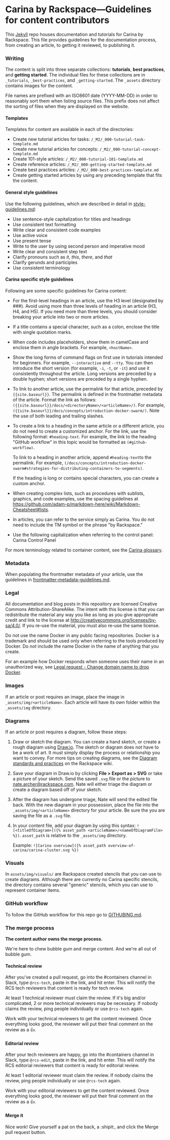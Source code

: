 # Carina by Rackspace&mdash;Guidelines for content contributors

This [Jekyll](http://jekyllrb.com/) repo houses documentation and tutorials for Carina by Rackspace. This file provides guidelines for the documentation process, from creating an article, to getting it reviewed, to publishing it.

### Writing

The content is split into three separate collections: **tutorials**, **best practices**, and **getting started**. The individual files for these collections are in `_tutorials`, `_best-practices`, and `_getting-started`. The `_assets` directory contains images for the content.

File names are prefixed with an ISO8601 date (YYYY-MM-DD) in order to reasonably sort them when listing source files. This prefix does not affect the sorting of files when they are displayed on the website.

#### Templates

Templates for content are available in each of the directories:

- Create new tutorial articles for tasks: `/_M2/_000-tutorial-task-template.md`
- Create new tutorial articles for concepts: `/_M2/_000-tutorial-concept-template.md`
- Create 101-style articles: `/_M2/_000-tutorial-101-template.md`
- Create reference articles: `/_M2/_000-getting-started-template.md`
- Create best practices articles: `/_M2/_000-best-practices-template.md`
- Create getting started articles by using any preceding template that fits the content.

#### General style guidelines

Use the following guidelines, which are described in detail in [style-guidelines.md](style-guidelines.md):

- Use sentence-style capitalization for titles and headings
- Use consistent text formatting
- Write clear and consistent code examples
- Use active voice
- Use present tense
- Write to the user by using second person and imperative mood
- Write clear and consistent step text
- Clarify pronouns such as *it*, *this*, *there*, and *that*
- Clarify gerunds and participles
- Use consistent terminology

#### Carina specific style guidelines

Following are some specific guidelines for Carina content:

- For the first-level headings in an article, use the H3 level (designated by ###). Avoid using more than three levels of heading in an article (H3, H4, and H5). If you need more than three levels, you should consider breaking your article into two or more articles.

- If a title contains a special character, such as a colon, enclose the title with single quotation marks.

- When code includes placeholders, show them in camelCase and enclose them in angle brackets. For example, `<hostName>`.

- Show the long forms of command flags on first use in tutorials intended for beginners. For example, `--interactive` and `--tty`. You can then introduce the short version (for example, `-i`, `-t`, or `-it`) and use it consistently throughout the article. Long versions are preceded by a double hyphen; short versions are preceded by a single hyphen.   

- To link to another article, use the permalink for that article, preceded by `{{site.baseurl}}`. The permalink is defined in the frontmatter metadata of the article. Format the link as follows: `({{site.baseurl}}/docs/<directoryName>/<articleName>/)`. For example, `({{site.baseurl}}/docs/concepts/introduction-docker-swarm/)`. Note the use of both leading and trailing slashes.

- To create a link to a heading in the same article or a different article, you do not need to create a customized anchor. For the link, use the following format: `#heading-text`. For example, the link to the heading "GitHub workflow" in this topic would be formatted as `(#github-workflow)`.

    To link to a heading in another article, append `#heading-text`to the permalink. For example, `(/docs/concepts/introduction-docker-swarm#strategies-for-distributing-containers-to-segments)`.

    If the heading is long or contains special characters, you can create a custom anchor.

- When creating complex lists, such as procedures with sublists, graphics, and code examples, use the spacing guidelines at https://github.com/adam-p/markdown-here/wiki/Markdown-Cheatsheet#lists.

- In articles, you can refer to the service simply as Carina. You do not need to include the TM symbol or the phrase "by Rackspace."

- Use the following capitalization when referring to the control panel: Carina Control Panel

For more terminology related to container content, see the [Carina glossary](_getting-started/008-glossary.md).

### Metadata

When populating the frontmatter metadata of your article, use the guidelines in [frontmatter-metadata-guidelines.md](frontmatter-metadata-guidelines.md).

### Legal

All documentation and blog posts in this repository are licensed Creative Commons Attribution-ShareAlike. The intent with this license is that you can redistribute the material any way you like as long as you give appropriate credit and link to the license at http://creativecommons.org/licenses/by-sa/4.0/. If you re-use the material, you must also re-use the same license.

Do not use the name Docker in any public facing repositories. Docker is a trademark and should be used only when referring to the tools produced by Docker. Do *not* include the name Docker in the name of anything that you create.

For an example how Docker responds when someone uses their name in an unauthorized way, see [Legal request - Change domain name to drop Docker](https://github.com/j-bennet/wharfee/issues/89).

### Images

If an article or post requires an image, place the image in `_assets/img/<articleName>`. Each article will have its own folder within the `_assets/img` directory.

### Diagrams

If an article or post requires a diagram, follow these steps:

1. Draw or sketch the diagram. You can create a hand sketch, or create a rough diagram using [Draw.io](https://www.draw.io/). The sketch or diagram does not have to be a work of art. It must simply display the process or relationship you want to convey. For more tips on creating diagrams, see the [Diagram standards and practices](https://one.rackspace.com/display/devdoc/Diagram+standards+and+practices) on the Rackspace wiki.

2. Save your diagram in Draw.io by clicking **File > Export as > SVG** or take a picture of your sketch. Send the saved `.svg` file or the picture to <nate.archer@rackspace.com>. Nate will either triage the diagram or create a diagram based off of your sketch.

3. After the diagram has undergone triage, Nate will send the edited file back. With the new diagram in your possession, place the file into the `_assets/img/<articleName>` directory for your article. Be sure the you are saving the file as a `.svg` file.

4. In your content file, add your diagram by using this syntax: `![<titleOfDiagram>]({% asset_path
<articleName>/<nameOfDiagramFile> %})`. `asset_path` is relative to the `_assets/img` directory.

    Example: `![Carina overview]({% asset_path overview-of-carina/carina-cluster.svg %})`

### Visuals

In `assets/img/visuals/` are Rackspace created stencils that you can use to create diagrams. Although there are currently no Carina specific stencils, the directory contains several "generic" stencils, which you can use to represent container items.

### GitHub workflow

To follow the GitHub workflow for this repo go to [GITHUBING.md](GITHUBING.md).

### The merge process

**The content author owns the merge process.**

We're here to chew bubble gum and merge content. And we're all out of bubble gum.

#### Technical review

After you've created a pull request, go into the #containers channel in Slack, type `@rcs-tech`, paste in the link, and hit enter. This will notify the RCS tech reviewers that content is ready for tech review.

At least 1 technical reviewer must claim the review. If it's big and/or complicated, 2 or more technical reviewers may be necessary. If nobody claims the review, ping people individually or use `@rcs-tech` again.

Work with your technical reviewers to get the content reviewed. Once everything looks good, the reviewer will put their final comment on the review as a :+1:.

#### Editorial review

After your tech reviewers are happy, go into the #containers channel in Slack, type `@rcs-edit`, paste in the link, and hit enter. This will notify the RCS editorial reviewers that content is ready for editorial review.

At least 1 editorial reviewer must claim the review. If nobody claims the review, ping people individually or use `@rcs-tech` again.

Work with your editorial reviewers to get the content reviewed. Once everything looks good, the reviewer will put their final comment on the review as a :+1:.

#### Merge it

Nice work! Give yourself a pat on the back, a :shipit:, and click the Merge pull request button.
